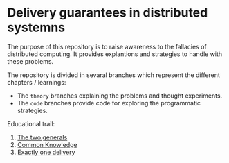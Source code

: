 # Delivery guarantees in distributed systemns

The purpose of this repository is to raise awareness to the fallacies of distributed computing. It provides explantions and strategies to handle with these problems.

The repository is divided in sevaral branches which represent the different chapters / learnings:
- The `theory` branches explaining the problems and thought experiments. 
- The `code` branches provide code for exploring the programmatic strategies.

Educational trail:
1. [The two generals](https://github.com/in-der-kothe/exactly-once-semantics/tree/theory/two-generals)
2. [Common Knowledge](https://github.com/in-der-kothe/exactly-once-semantics/tree/theory/common-knowledge)
3. [Exactly one delivery](https://github.com/in-der-kothe/exactly-once-semantics/tree/theory/exactly-once-delivery)
